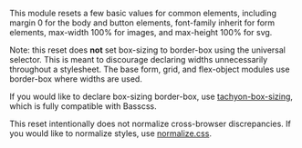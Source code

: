 
This module resets a few basic values for common elements, including margin 0 for the body and button elements,
font-family inherit for form elements, max-width 100% for images, and max-height 100% for svg.

Note: this reset does **not** set box-sizing to border-box using the universal selector.
This is meant to discourage declaring widths unnecessarily throughout a stylesheet.
The base form, grid, and flex-object modules use border-box where widths are used.

If you would like to declare box-sizing border-box, use
[tachyon-box-sizing](https://github.com/mrmrs/tachyons-box-sizing), which is fully compatible with Basscss.

This reset intentionally does not normalize cross-browser discrepancies. If you would like to normalize styles, use [normalize.css](http://necolas.github.io/normalize.css/).

